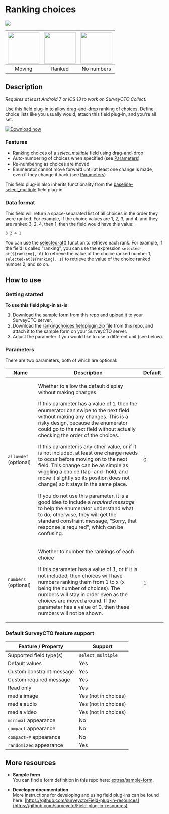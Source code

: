 # Ranking choices

![](extras/preview-images/main.jpg)

|<img src="extras/preview-images/moving.jpg" width="100px">|<img src="extras/preview-images/ranked.jpg" width="100px">|<img src="extras/preview-images/no-numbers.jpg" width="100px">|
|:---:|:---:|:---:|
|Moving|Ranked|No numbers|

## Description

*Requires at least Android 7 or iOS 13 to work on SurveyCTO Collect.*

Use this field plug-in to allow drag-and-drop ranking of choices. Define choice lists like you usually would, attach this field plug-in, and you're all set.

[![Download now](extras/other-images/download-button.png)](https://github.com/surveycto/ranking-choices/raw/master/rankingchoices.fieldplugin.zip)

### Features

* Ranking choices of a *select_multiple* field using drag-and-drop
* Auto-numbering of choices when specified (see [Parameters](#parameters))
* Re-numbering as choices are moved
* Enumerator cannot move forward until at least one change is made, even if they change it back (see [Parameters](#parameters))

This field plug-in also inherits functionality from the [baseline-select_multiple](https://github.com/surveycto/baseline-select_multiple) field plug-in.

### Data format

This field will return a space-separated list of all choices in the order they were ranked. For example, if the choice values are 1, 2, 3, and 4, and they are ranked 3, 2, 4, then 1, then the field would have this value:

    3 2 4 1

You can use the [selected-at()](https://docs.surveycto.com/02-designing-forms/01-core-concepts/09.expressions.html#Help_Forms_selected-at) function to retrieve each rank. For example, if the field is called "ranking", you can use the expression `selected-at(${ranking}, 0)` to retrieve the value of the choice ranked number 1, `selected-at(${ranking}, 1)` to retrieve the value of the choice ranked number 2, and so on.

## How to use

### Getting started

**To use this field plug-in as-is:**

1. Download the [sample form](https://github.com/surveycto/ranking-choices/raw/master/extras/sample-form/Ranking%20choices.xlsx) from this repo and upload it to your SurveyCTO server.
1. Download the [rankingchoices.fieldplugin.zip](https://github.com/surveycto/ranking-choices/raw/master/rankingchoices.fieldplugin.zip) file from this repo, and attach it to the sample form on your SurveyCTO server.
1. Adjust the parameter if you would like to use a different unit (see below).

### Parameters

There are two parameters, both of which are optional:

|Name|Description|Default|
|---|---|---|
|`allowdef` (optional)|<p>Whether to allow the default display without making changes.</p><p>If this parameter has a value of `1`, then the enumerator can swipe to the next field without making any changes. This is a risky design, because the enumerator could go to the next field without actually checking the order of the choices.</p><p>If this parameter is any other value, or if it is not included, at least one change needs to occur before moving on to the next field. This change can be as simple as wiggling a choice (tap-and-hold, and move it slightly so its position does not change) so it stays in the same place.</p><p>If you do not use this parameter, it is a good idea to include a *required message* to help the enumerator understand what to do; otherwise, they will get the standard constraint message, “Sorry, that response is required”, which can be confusing.</p>|0|
|`numbers` (optional)|<p>Whether to number the rankings of each choice</p><p>If this parameter has a value of 1, or if it is not included, then choices will have numbers ranking them from 1 to x (x being the number of choices). The numbers will stay in order even as the choices are moved around. If the parameter has a value of 0, then these numbers will not be shown.</p>|1|

### Default SurveyCTO feature support

| Feature / Property | Support |
| --- | --- |
| Supported field type(s) | `select_multiple`|
| Default values | Yes |
| Custom constraint message | Yes |
| Custom required message | Yes |
| Read only | Yes |
| media:image | Yes (not in choices) |
| media:audio | Yes  (not in choices) |
| media:video | Yes (not in choices) |
| `minimal` appearance | No |
| `compact` appearance | No |
| `compact-#` appearance | No |
| `randomized` appearance | Yes |

## More resources

* **Sample form**  
You can find a form definition in this repo here: [extras/sample-form](extras/sample-form).

* **Developer documentation**  
More instructions for developing and using field plug-ins can be found here: [https://github.com/surveycto/Field-plug-in-resources](https://github.com/surveycto/Field-plug-in-resources)
